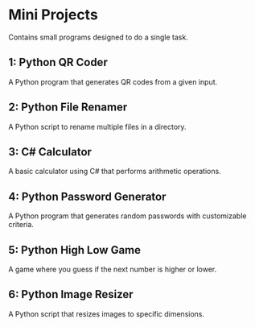 # Mini Projects
Contains small programs designed to do a single task.

## 1: Python QR Coder
A Python program that generates QR codes from a given input.

## 2: Python File Renamer
A Python script to rename multiple files in a directory.

## 3: C# Calculator
A basic calculator using C# that performs arithmetic operations.

## 4: Python Password Generator
A Python program that generates random passwords with customizable criteria.

## 5: Python High Low Game
A game where you guess if the next number is higher or lower.

## 6: Python Image Resizer
A Python script that resizes images to specific dimensions.
